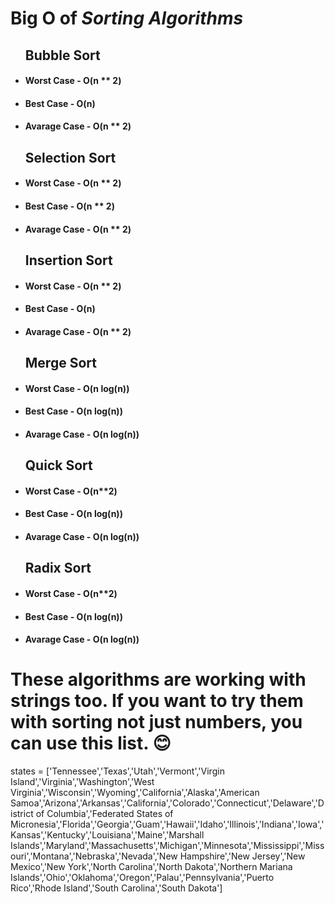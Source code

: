  <h1> Big O of <i>Sorting Algorithms</i></h1>
 
 <ul>
  <h2>Bubble Sort</h2>
  <li>
    <h4>Worst Case - O(n ** 2)</h4>
   </li>
   <li>
    <h4>Best Case - O(n)</h4>
   </li>
    <li>
    <h4>Avarage Case - O(n ** 2)</h4>
   </li>
</ul>
 <ul>
  <h2>Selection Sort</h2>
  <li>
    <h4>Worst Case - O(n ** 2)</h4>
   </li>
    <li>
    <h4>Best Case - O(n ** 2)</h4>
   </li>
  <li>
    <h4>Avarage Case - O(n ** 2)</h4>
  </li>
</ul>
 <ul>
  <h2>Insertion Sort</h2>
  <li>
    <h4>Worst Case - O(n ** 2)</h4>
   </li>
  <li>
    <h4>Best Case - O(n)</h4>
  </li>
 <li>
  <h4>Avarage Case - O(n ** 2)</h4>
  </li>
</ul>
 <ul>
  <h2>Merge Sort</h2>
  <li>
    <h4>Worst Case - O(n log(n))</h4>
    </li>
   <li>
    <h4>Best Case - O(n log(n))</h4>
   </li>
   <li>
   <h4>Avarage Case - O(n log(n))</h4>
  </li>
</ul>
 <ul>
  <h2>Quick Sort</h2>
  <li>
    <h4>Worst Case - O(n**2)</h4>
  </li>
 <li>
    <h4>Best Case - O(n log(n))</h4>
   </li>
  <li>
    <h4>Avarage Case - O(n log(n))</h4>
  </li>
</ul>
 <ul>
  <h2>Radix Sort</h2>
  <li>
    <h4>Worst Case - O(n**2)</h4>
   </li>
    <li>
    <h4>Best Case - O(n log(n))</h4>
    </li>
 <li>
    <h4>Avarage Case - O(n log(n))</h4>
  </li>
</ul>

<h1>These algorithms are working with strings too. If you want to try them with sorting not just numbers, you can use this list. 😊</h1>

states = ['Tennessee','Texas','Utah','Vermont','Virgin Island','Virginia','Washington','West Virginia','Wisconsin','Wyoming','California','Alaska','American Samoa','Arizona','Arkansas','California','Colorado','Connecticut','Delaware','District of Columbia','Federated States of Micronesia','Florida','Georgia','Guam','Hawaii','Idaho','Illinois','Indiana','Iowa','Kansas','Kentucky','Louisiana','Maine','Marshall Islands','Maryland','Massachusetts','Michigan','Minnesota','Mississippi','Missouri','Montana','Nebraska','Nevada','New Hampshire','New Jersey','New Mexico','New York','North Carolina','North Dakota','Northern Mariana Islands','Ohio','Oklahoma','Oregon','Palau','Pennsylvania','Puerto Rico','Rhode Island','South Carolina','South Dakota']

